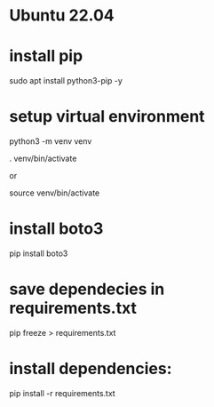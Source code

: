 # Ubuntu 22.04

# install pip

sudo apt install python3-pip -y

# setup virtual environment

python3 -m venv venv

. venv/bin/activate

or

source venv/bin/activate

# install boto3

pip install boto3

# save dependecies in requirements.txt

pip freeze > requirements.txt

# install dependencies:

pip install -r requirements.txt
